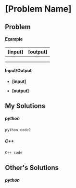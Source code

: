 # [Problem Name]



## Problem





#### 	Example

| **[input]** | **[output]** |
| :---------: | :----------: |
|             |              |
|             |              |
|             |              |



#### 	Input/Output

- **[input]**

  

- **[output]**






## My Solutions

##### python

```python
python code1
```



##### C++

```c++
C++ code
```



## Other's Solutions

##### python

```python

```

